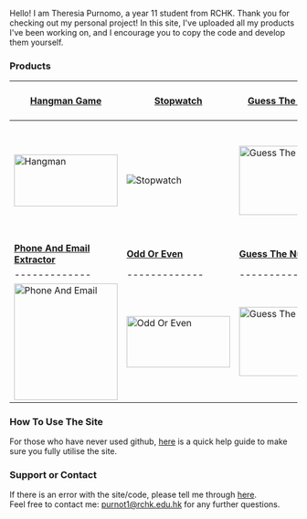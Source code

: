 Hello! I am Theresia Purnomo, a year 11 student from RCHK. Thank you for checking out my personal project! In this site, I've uploaded all my products I've been working on, and I encourage you to copy the code and develop them yourself. 

### Products

| <b>[Hangman Game](https://theresiap.github.io/Personal-Project/Hangman/)</b>  | <b>[Stopwatch](https://theresiap.github.io/Personal-Project/Stopwatch/)</b> | <b>[Guess The Number](https://theresiap.github.io/Personal-Project/GuessTheNumber/)</b>  | <b> Phone And Email Extractor](https://theresiap.github.io/Personal-Project/PhoneAndEmail/)</b>  |
| ------------- | ------------- | ------------- | ------------- |
| <img src="https://11points.com/wp-content/uploads/2012/09/dominatehangman-1600.jpg" style="width:181px; height:90.395px" alt="Hangman">  | <img src="https://thumbs.dreamstime.com/b/close-up-isolated-hand-presses-stopwatch-start-button-sport-measurements-metrology-close-up-isolated-hand-125484559.jpg" alt="Stopwatch">  | <img src="https://www.funbrain.com/assets/img/content-cards/F2qRmLhRnmebc8jJAUjr_GuessTheNumber%403x.png" style="width:181px; height:121.4765" alt="Guess The Number">  | <img src="http://www.freelanceprojects.in/wp-content/uploads/2016/06/smart-phone-as-email-solution2.gif" style="width:181px; height:204.3068px" alt="Phone And Email">
| <b>[Phone And Email Extractor](https://theresiap.github.io/Personal-Project/PhoneAndEmail/)</b>  | <b>[Odd Or Even](https://github.com/Theresiap/Personal-Project/blob/master/Hangman/Hangman.md)</b> | <b>[Guess The Number](https://theresiap.github.io/Personal-Project/GuessTheNumber/)</b>  | <b>[Tic Tac Toe](https://theresiap.github.io/Personal-Project/TicTacToe/)</b>  |
| ------------- | ------------- | ------------- | ------------- |
| <img src="http://www.freelanceprojects.in/wp-content/uploads/2016/06/smart-phone-as-email-solution2.gif" style="width:181px; height:204.3068px" alt="Phone And Email">  | <img src="https://miro.medium.com/max/1600/1*R-Nk15cdtPJNYlIBl68dKg.jpeg" style="width:181px; height:90.3659px" alt="Odd Or Even">  | <img src="https://www.funbrain.com/assets/img/content-cards/F2qRmLhRnmebc8jJAUjr_GuessTheNumber%403x.png" style="width:181px; height:121.4765" alt="Guess The Number">  | <img src="https://s7.orientaltrading.com/is/image/OrientalTrading/13801632?$PDP_VIEWER_IMAGE$" style="width:181px; height:181px" alt="Tic Tac Toe">

### How To Use The Site
For those who have never used github, [here](https://theresiap.github.io/Personal-Project/Help/) is a quick help guide to make sure you fully utilise the site.

### Support or Contact

If there is an error with the site/code, please tell me through [here](https://theresiap.github.io/Personal-Project/ContactMe/). 
<br>
Feel free to contact me: <a href = "mailto: purnot1@rchk.edu.hk">purnot1@rchk.edu.hk</a> for any further questions.
